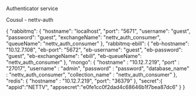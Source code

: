 Authenticator service 


Cousul - nettv-auth

{
 "rabbitmq": {
        "hostname": "localhost",
        "port": "5671",
        "username": "guest",
        "password": "guest",
        "exchangeName": "nettv_auth_consumer",
        "queueName": "nettv_auth_consumer"
    },
   "rabbitmq-ebill": {
        "eb-hostname": "10.12.7.108",
        "eb-port": "5672",
        "eb-username": "guest",
        "eb-password": "guest",
        "eb-exchangeName": "ebill",
        "eb-queueName": "nettv_auth_consumer"
    },
  "mongo": {
 				"hostname" : "10.12.7.219",
       	"port" : "27017",
      	"username" : "admin",
      	"password" : "password",
       	"database_name" : "nettv_auth_consumer",
       	"collection_name" : "nettv_auth_consumer"
  	},
  "redis": {
    		"hostname" : "10.12.7.219",
    		"port": "36379"
  	},
  "secret":{
    "appid":"NETTV",
    "appsecret":"e0fe1cc0f2dad4c68646b1f7bea87dc6"
  }
}